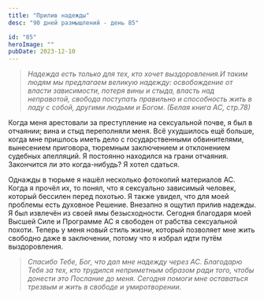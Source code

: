 ```yaml
---
title: "Прилив надежды"
desc: "90 дней размышлений - день 85"

id: "85"
heroImage: ""
pubDate: 2023-12-10
---
```

> _Надежда есть только для тех, кто хочет выздоровления.И таким людям мы
> предлагаем великую надежду: освобождение от власти зависимости, потеря вины
> и стыда, власть над неправотой, свобода поступать правильно и способность
> жить в ладу с собой, другими людьми и Богом_. _(Белая книга АС, стр.78)_

Когда меня арестовали за преступление на сексуальной почве, я был в отчаянии;
вина и стыд переполняли меня. Всё ухудшилось ещё больше, когда мне пришлось
иметь дело с государственными обвинителями, вынесением приговора, тюремным
заключением и отклонением судебных апелляций. Я постоянно находился на грани
отчаяния. Закончится ли это когда-нибудь? Я хотел сдаться.

Однажды в тюрьме я нашёл несколько фотокопий материалов АС. Когда я прочёл их,
то понял, что я сексуально зависимый человек, который бессилен перед похотью.
Я также увидел, что для моей проблемы есть духовное Решение. Внезапно я ощутил
прилив надежды. Я был извлечён из своей ямы безысходности. Сегодня благодаря
моей Высшей Силе и Программе АС я свободен от рабства сексуальной похоти.
Теперь у меня новый стиль жизни, который позволяет мне жить свободно даже в
заключении, потому что я избрал идти путём выздоровления.

> _Спасибо Тебе, Бог, что дал мне надежду через АС. Благодарю Тебя за тех, кто
> трудился неприметным образом ради того, чтобы донести это Послание до меня.
> Сегодня помоги мне оставаться трезвым и жить в свободе и умиротворении._

